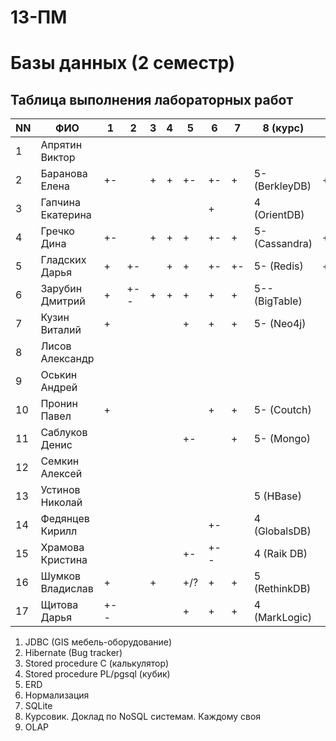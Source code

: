 # 13-ПМ
# Базы данных (2 семестр)

## Таблица выполнения лабораторных работ

| NN  | ФИО               | 1   | 2   | 3   | 4   | 5   | 6   | 7   | 8 (курс)       | 9   | Зачет | Пересдача-1  |
| --- | ----------------- | --- | --- | --- | --- | --- | --- | --- | -------------- | --- | ----- | ------------ |
| 1   | Апрятин Виктор    |     |     |     |     |     |     |     |                |     |       | нет          |
| 2   | Баранова Елена    | +-  |     | +   | +   | +-  | +-  | +   | 5- (BerkleyDB) | +   | +     |              |
| 3   | Гапчина Екатерина |     |     |     |     |     | +   |     | 4 (OrientDB)   |     |       | есть         |
| 4   | Гречко Дина       | +-  |     | +   | +   | +   | +-  | +   | 5- (Cassandra) | +   | +     |              |
| 5   | Гладских Дарья    | +   | +-  |     | +   | +   | +-  | +-  | 5- (Redis)     | +-  | +     |              |
| 6   | Зарубин Дмитрий   | +   | +-- | +   | +   | +   | +   | +   | 5-- (BigTable) |     | +     |              |
| 7   | Кузин Виталий     | +   |     |     |     | +   | +   | +   | 5- (Neo4j)     |     | +(AK) |              |
| 8   | Лисов Александр   |     |     |     |     |     |     |     |                |     |       | нет          |
| 9   | Оськин Андрей     |     |     |     |     |     |     |     |                |     |       | нет          |
| 10  | Пронин Павел      | +   |     |     |     |     | +   | +   | 5- (Coutch)    |     | +(AK) |              |
| 11  | Саблуков Денис    |     |     |     |     | +-  |     | +   | 5- (Mongo)     |     | +(AK) |              |
| 12  | Семкин Алексей    |     |     |     |     |     |     |     |                |     |       | нет          |
| 13  | Устинов Николай   |     |     |     |     |     |     |     | 5 (HBase)      |     |       | есть         |
| 14  | Федянцев Кирилл   |     |     |     |     |     | +-  |     | 4 (GlobalsDB)  |     |       | есть         |
| 15  | Храмова Кристина  |     |     |     |     | +-  | +-- |     | 4 (Raik DB)    |     |       | есть         |
| 16  | Шумков Владислав  | +   |     | +   |     | +/? | +   | +   | 5 (RethinkDB)  |     |       | есть         |
| 17  | Щитова Дарья      | +-- |     |     |     | +   | +   | +   | 4 (MarkLogic)  |     |       | есть         |

1. JDBC (GIS мебель-оборудование)
2. Hibernate (Bug tracker)
3. Stored procedure C (калькулятор)
4. Stored procedure PL/pgsql (кубик)
5. ERD
6. Нормализация
7. SQLite
8. Курсовик. Доклад по NoSQL системам. Каждому своя
9. OLAP
